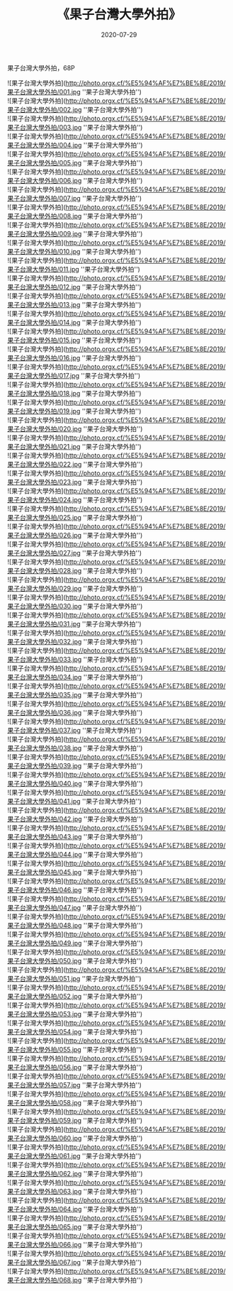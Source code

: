 ﻿---
layout: post
title:  《果子台灣大學外拍》
date:   2020-07-29
image: http://photo.orgx.cf/%E5%94%AF%E7%BE%8E/2019/果子台灣大學外拍/000.jpg
categories: [美女, 清纯, 唯美]
---

果子台灣大學外拍，68P

![果子台灣大學外拍](http://photo.orgx.cf/%E5%94%AF%E7%BE%8E/2019/果子台灣大學外拍/001.jpg ''果子台灣大學外拍'') <br>
![果子台灣大學外拍](http://photo.orgx.cf/%E5%94%AF%E7%BE%8E/2019/果子台灣大學外拍/002.jpg ''果子台灣大學外拍'') <br>
![果子台灣大學外拍](http://photo.orgx.cf/%E5%94%AF%E7%BE%8E/2019/果子台灣大學外拍/003.jpg ''果子台灣大學外拍'') <br>
![果子台灣大學外拍](http://photo.orgx.cf/%E5%94%AF%E7%BE%8E/2019/果子台灣大學外拍/004.jpg ''果子台灣大學外拍'') <br>
![果子台灣大學外拍](http://photo.orgx.cf/%E5%94%AF%E7%BE%8E/2019/果子台灣大學外拍/005.jpg ''果子台灣大學外拍'') <br>
![果子台灣大學外拍](http://photo.orgx.cf/%E5%94%AF%E7%BE%8E/2019/果子台灣大學外拍/006.jpg ''果子台灣大學外拍'') <br>
![果子台灣大學外拍](http://photo.orgx.cf/%E5%94%AF%E7%BE%8E/2019/果子台灣大學外拍/007.jpg ''果子台灣大學外拍'') <br>
![果子台灣大學外拍](http://photo.orgx.cf/%E5%94%AF%E7%BE%8E/2019/果子台灣大學外拍/008.jpg ''果子台灣大學外拍'') <br>
![果子台灣大學外拍](http://photo.orgx.cf/%E5%94%AF%E7%BE%8E/2019/果子台灣大學外拍/009.jpg ''果子台灣大學外拍'') <br>
![果子台灣大學外拍](http://photo.orgx.cf/%E5%94%AF%E7%BE%8E/2019/果子台灣大學外拍/010.jpg ''果子台灣大學外拍'') <br>
![果子台灣大學外拍](http://photo.orgx.cf/%E5%94%AF%E7%BE%8E/2019/果子台灣大學外拍/011.jpg ''果子台灣大學外拍'') <br>
![果子台灣大學外拍](http://photo.orgx.cf/%E5%94%AF%E7%BE%8E/2019/果子台灣大學外拍/012.jpg ''果子台灣大學外拍'') <br>
![果子台灣大學外拍](http://photo.orgx.cf/%E5%94%AF%E7%BE%8E/2019/果子台灣大學外拍/013.jpg ''果子台灣大學外拍'') <br>
![果子台灣大學外拍](http://photo.orgx.cf/%E5%94%AF%E7%BE%8E/2019/果子台灣大學外拍/014.jpg ''果子台灣大學外拍'') <br>
![果子台灣大學外拍](http://photo.orgx.cf/%E5%94%AF%E7%BE%8E/2019/果子台灣大學外拍/015.jpg ''果子台灣大學外拍'') <br>
![果子台灣大學外拍](http://photo.orgx.cf/%E5%94%AF%E7%BE%8E/2019/果子台灣大學外拍/016.jpg ''果子台灣大學外拍'') <br>
![果子台灣大學外拍](http://photo.orgx.cf/%E5%94%AF%E7%BE%8E/2019/果子台灣大學外拍/017.jpg ''果子台灣大學外拍'') <br>
![果子台灣大學外拍](http://photo.orgx.cf/%E5%94%AF%E7%BE%8E/2019/果子台灣大學外拍/018.jpg ''果子台灣大學外拍'') <br>
![果子台灣大學外拍](http://photo.orgx.cf/%E5%94%AF%E7%BE%8E/2019/果子台灣大學外拍/019.jpg ''果子台灣大學外拍'') <br>
![果子台灣大學外拍](http://photo.orgx.cf/%E5%94%AF%E7%BE%8E/2019/果子台灣大學外拍/020.jpg ''果子台灣大學外拍'') <br>
![果子台灣大學外拍](http://photo.orgx.cf/%E5%94%AF%E7%BE%8E/2019/果子台灣大學外拍/021.jpg ''果子台灣大學外拍'') <br>
![果子台灣大學外拍](http://photo.orgx.cf/%E5%94%AF%E7%BE%8E/2019/果子台灣大學外拍/022.jpg ''果子台灣大學外拍'') <br>
![果子台灣大學外拍](http://photo.orgx.cf/%E5%94%AF%E7%BE%8E/2019/果子台灣大學外拍/023.jpg ''果子台灣大學外拍'') <br>
![果子台灣大學外拍](http://photo.orgx.cf/%E5%94%AF%E7%BE%8E/2019/果子台灣大學外拍/024.jpg ''果子台灣大學外拍'') <br>
![果子台灣大學外拍](http://photo.orgx.cf/%E5%94%AF%E7%BE%8E/2019/果子台灣大學外拍/025.jpg ''果子台灣大學外拍'') <br>
![果子台灣大學外拍](http://photo.orgx.cf/%E5%94%AF%E7%BE%8E/2019/果子台灣大學外拍/026.jpg ''果子台灣大學外拍'') <br>
![果子台灣大學外拍](http://photo.orgx.cf/%E5%94%AF%E7%BE%8E/2019/果子台灣大學外拍/027.jpg ''果子台灣大學外拍'') <br>
![果子台灣大學外拍](http://photo.orgx.cf/%E5%94%AF%E7%BE%8E/2019/果子台灣大學外拍/028.jpg ''果子台灣大學外拍'') <br>
![果子台灣大學外拍](http://photo.orgx.cf/%E5%94%AF%E7%BE%8E/2019/果子台灣大學外拍/029.jpg ''果子台灣大學外拍'') <br>
![果子台灣大學外拍](http://photo.orgx.cf/%E5%94%AF%E7%BE%8E/2019/果子台灣大學外拍/030.jpg ''果子台灣大學外拍'') <br>
![果子台灣大學外拍](http://photo.orgx.cf/%E5%94%AF%E7%BE%8E/2019/果子台灣大學外拍/031.jpg ''果子台灣大學外拍'') <br>
![果子台灣大學外拍](http://photo.orgx.cf/%E5%94%AF%E7%BE%8E/2019/果子台灣大學外拍/032.jpg ''果子台灣大學外拍'') <br>
![果子台灣大學外拍](http://photo.orgx.cf/%E5%94%AF%E7%BE%8E/2019/果子台灣大學外拍/033.jpg ''果子台灣大學外拍'') <br>
![果子台灣大學外拍](http://photo.orgx.cf/%E5%94%AF%E7%BE%8E/2019/果子台灣大學外拍/034.jpg ''果子台灣大學外拍'') <br>
![果子台灣大學外拍](http://photo.orgx.cf/%E5%94%AF%E7%BE%8E/2019/果子台灣大學外拍/035.jpg ''果子台灣大學外拍'') <br>
![果子台灣大學外拍](http://photo.orgx.cf/%E5%94%AF%E7%BE%8E/2019/果子台灣大學外拍/036.jpg ''果子台灣大學外拍'') <br>
![果子台灣大學外拍](http://photo.orgx.cf/%E5%94%AF%E7%BE%8E/2019/果子台灣大學外拍/037.jpg ''果子台灣大學外拍'') <br>
![果子台灣大學外拍](http://photo.orgx.cf/%E5%94%AF%E7%BE%8E/2019/果子台灣大學外拍/038.jpg ''果子台灣大學外拍'') <br>
![果子台灣大學外拍](http://photo.orgx.cf/%E5%94%AF%E7%BE%8E/2019/果子台灣大學外拍/039.jpg ''果子台灣大學外拍'') <br>
![果子台灣大學外拍](http://photo.orgx.cf/%E5%94%AF%E7%BE%8E/2019/果子台灣大學外拍/040.jpg ''果子台灣大學外拍'') <br>
![果子台灣大學外拍](http://photo.orgx.cf/%E5%94%AF%E7%BE%8E/2019/果子台灣大學外拍/041.jpg ''果子台灣大學外拍'') <br>
![果子台灣大學外拍](http://photo.orgx.cf/%E5%94%AF%E7%BE%8E/2019/果子台灣大學外拍/042.jpg ''果子台灣大學外拍'') <br>
![果子台灣大學外拍](http://photo.orgx.cf/%E5%94%AF%E7%BE%8E/2019/果子台灣大學外拍/043.jpg ''果子台灣大學外拍'') <br>
![果子台灣大學外拍](http://photo.orgx.cf/%E5%94%AF%E7%BE%8E/2019/果子台灣大學外拍/044.jpg ''果子台灣大學外拍'') <br>
![果子台灣大學外拍](http://photo.orgx.cf/%E5%94%AF%E7%BE%8E/2019/果子台灣大學外拍/045.jpg ''果子台灣大學外拍'') <br>
![果子台灣大學外拍](http://photo.orgx.cf/%E5%94%AF%E7%BE%8E/2019/果子台灣大學外拍/046.jpg ''果子台灣大學外拍'') <br>
![果子台灣大學外拍](http://photo.orgx.cf/%E5%94%AF%E7%BE%8E/2019/果子台灣大學外拍/047.jpg ''果子台灣大學外拍'') <br>
![果子台灣大學外拍](http://photo.orgx.cf/%E5%94%AF%E7%BE%8E/2019/果子台灣大學外拍/048.jpg ''果子台灣大學外拍'') <br>
![果子台灣大學外拍](http://photo.orgx.cf/%E5%94%AF%E7%BE%8E/2019/果子台灣大學外拍/049.jpg ''果子台灣大學外拍'') <br>
![果子台灣大學外拍](http://photo.orgx.cf/%E5%94%AF%E7%BE%8E/2019/果子台灣大學外拍/050.jpg ''果子台灣大學外拍'') <br>
![果子台灣大學外拍](http://photo.orgx.cf/%E5%94%AF%E7%BE%8E/2019/果子台灣大學外拍/051.jpg ''果子台灣大學外拍'') <br>
![果子台灣大學外拍](http://photo.orgx.cf/%E5%94%AF%E7%BE%8E/2019/果子台灣大學外拍/052.jpg ''果子台灣大學外拍'') <br>
![果子台灣大學外拍](http://photo.orgx.cf/%E5%94%AF%E7%BE%8E/2019/果子台灣大學外拍/053.jpg ''果子台灣大學外拍'') <br>
![果子台灣大學外拍](http://photo.orgx.cf/%E5%94%AF%E7%BE%8E/2019/果子台灣大學外拍/054.jpg ''果子台灣大學外拍'') <br>
![果子台灣大學外拍](http://photo.orgx.cf/%E5%94%AF%E7%BE%8E/2019/果子台灣大學外拍/055.jpg ''果子台灣大學外拍'') <br>
![果子台灣大學外拍](http://photo.orgx.cf/%E5%94%AF%E7%BE%8E/2019/果子台灣大學外拍/056.jpg ''果子台灣大學外拍'') <br>
![果子台灣大學外拍](http://photo.orgx.cf/%E5%94%AF%E7%BE%8E/2019/果子台灣大學外拍/057.jpg ''果子台灣大學外拍'') <br>
![果子台灣大學外拍](http://photo.orgx.cf/%E5%94%AF%E7%BE%8E/2019/果子台灣大學外拍/058.jpg ''果子台灣大學外拍'') <br>
![果子台灣大學外拍](http://photo.orgx.cf/%E5%94%AF%E7%BE%8E/2019/果子台灣大學外拍/059.jpg ''果子台灣大學外拍'') <br>
![果子台灣大學外拍](http://photo.orgx.cf/%E5%94%AF%E7%BE%8E/2019/果子台灣大學外拍/060.jpg ''果子台灣大學外拍'') <br>
![果子台灣大學外拍](http://photo.orgx.cf/%E5%94%AF%E7%BE%8E/2019/果子台灣大學外拍/061.jpg ''果子台灣大學外拍'') <br>
![果子台灣大學外拍](http://photo.orgx.cf/%E5%94%AF%E7%BE%8E/2019/果子台灣大學外拍/062.jpg ''果子台灣大學外拍'') <br>
![果子台灣大學外拍](http://photo.orgx.cf/%E5%94%AF%E7%BE%8E/2019/果子台灣大學外拍/063.jpg ''果子台灣大學外拍'') <br>
![果子台灣大學外拍](http://photo.orgx.cf/%E5%94%AF%E7%BE%8E/2019/果子台灣大學外拍/064.jpg ''果子台灣大學外拍'') <br>
![果子台灣大學外拍](http://photo.orgx.cf/%E5%94%AF%E7%BE%8E/2019/果子台灣大學外拍/065.jpg ''果子台灣大學外拍'') <br>
![果子台灣大學外拍](http://photo.orgx.cf/%E5%94%AF%E7%BE%8E/2019/果子台灣大學外拍/066.jpg ''果子台灣大學外拍'') <br>
![果子台灣大學外拍](http://photo.orgx.cf/%E5%94%AF%E7%BE%8E/2019/果子台灣大學外拍/067.jpg ''果子台灣大學外拍'') <br>
![果子台灣大學外拍](http://photo.orgx.cf/%E5%94%AF%E7%BE%8E/2019/果子台灣大學外拍/068.jpg ''果子台灣大學外拍'') <br>
